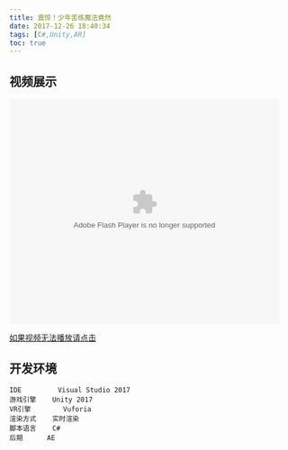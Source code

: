 ```yaml
---
title: 震惊！少年苦练魔法竟然
date: 2017-12-26 18:40:34
tags: [C#,Unity,AR]
toc: true
---
```


## 视频展示
<embed src='http://player.youku.com/player.php/sid/XMzI2NDQ4NzkzMg==/v.swf' allowFullScreen='true' quality='high' width='480' height='400' align='middle' allowScriptAccess='always' type='application/x-shockwave-flash'></embed>

[如果视频无法播放请点击](http://v.youku.com/v_show/id_XMzI2NDQ4NzkzMg==.html?spm=a2h0k.8191407.0.0&from=s1.8-1-1.2)
## 开发环境

	IDE 		Visual Studio 2017
	游戏引擎 	Unity 2017
	VR引擎		Vuforia
	渲染方式	实时渲染
	脚本语言	C#
	后期		AE